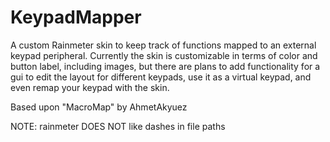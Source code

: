 # KeypadMapper
A custom Rainmeter skin to keep track of functions mapped to an external keypad peripheral. Currently the skin is customizable in terms of color and button label, including images, but there are plans to add functionality for a gui to edit the layout for different keypads, use it as a virtual keypad, and even remap your keypad with the skin.

Based upon "MacroMap" by AhmetAkyuez

NOTE: rainmeter DOES NOT like dashes in file paths
